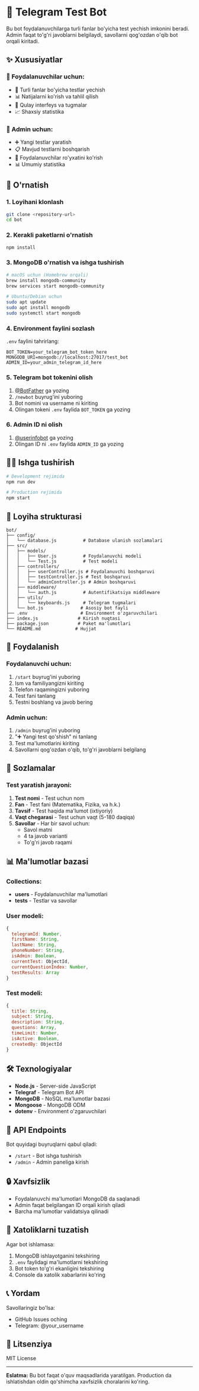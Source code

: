 # 🤖 Telegram Test Bot

Bu bot foydalanuvchilarga turli fanlar bo'yicha test yechish imkonini beradi. Admin faqat to'g'ri javoblarni belgilaydi, savollarni qog'ozdan o'qib bot orqali kiritadi.

## ✨ Xususiyatlar

### 👤 Foydalanuvchilar uchun:
- 📝 Turli fanlar bo'yicha testlar yechish
- 📊 Natijalarni ko'rish va tahlil qilish
- 📱 Qulay interfeys va tugmalar
- 📈 Shaxsiy statistika

### 🔧 Admin uchun:
- ➕ Yangi testlar yaratish
- 📋 Mavjud testlarni boshqarish
- 👥 Foydalanuvchilar ro'yxatini ko'rish
- 📊 Umumiy statistika

## 🚀 O'rnatish

### 1. Loyihani klonlash
```bash
git clone <repository-url>
cd bot
```

### 2. Kerakli paketlarni o'rnatish
```bash
npm install
```

### 3. MongoDB o'rnatish va ishga tushirish
```bash
# macOS uchun (Homebrew orqali)
brew install mongodb-community
brew services start mongodb-community

# Ubuntu/Debian uchun
sudo apt update
sudo apt install mongodb
sudo systemctl start mongodb
```

### 4. Environment faylini sozlash
`.env` faylini tahrirlang:
```env
BOT_TOKEN=your_telegram_bot_token_here
MONGODB_URI=mongodb://localhost:27017/test_bot
ADMIN_ID=your_admin_telegram_id_here
```

### 5. Telegram bot tokenini olish
1. [@BotFather](https://t.me/botfather) ga yozing
2. `/newbot` buyrug'ini yuboring
3. Bot nomini va username ni kiriting
4. Olingan tokeni `.env` faylida `BOT_TOKEN` ga yozing

### 6. Admin ID ni olish
1. [@userinfobot](https://t.me/userinfobot) ga yozing
2. Olingan ID ni `.env` faylida `ADMIN_ID` ga yozing

## 🏃‍♂️ Ishga tushirish

```bash
# Development rejimida
npm run dev

# Production rejimida
npm start
```

## 📁 Loyiha strukturasi

```
bot/
├── config/
│   └── database.js          # Database ulanish sozlamalari
├── src/
│   ├── models/
│   │   ├── User.js          # Foydalanuvchi modeli
│   │   └── Test.js          # Test modeli
│   ├── controllers/
│   │   ├── userController.js # Foydalanuvchi boshqaruvi
│   │   ├── testController.js # Test boshqaruvi
│   │   └── adminController.js # Admin boshqaruvi
│   ├── middleware/
│   │   └── auth.js          # Autentifikatsiya middleware
│   ├── utils/
│   │   └── keyboards.js     # Telegram tugmalari
│   └── bot.js              # Asosiy bot fayli
├── .env                    # Environment o'zgaruvchilari
├── index.js               # Kirish nuqtasi
├── package.json           # Paket ma'lumotlari
└── README.md             # Hujjat
```

## 🎯 Foydalanish

### Foydalanuvchi uchun:
1. `/start` buyrug'ini yuboring
2. Ism va familiyangizni kiriting
3. Telefon raqamingizni yuboring
4. Test fani tanlang
5. Testni boshlang va javob bering

### Admin uchun:
1. `/admin` buyrug'ini yuboring
2. "➕ Yangi test qo'shish" ni tanlang
3. Test ma'lumotlarini kiriting
4. Savollarni qog'ozdan o'qib, to'g'ri javoblarni belgilang

## 🔧 Sozlamalar

### Test yaratish jarayoni:
1. **Test nomi** - Test uchun nom
2. **Fan** - Test fani (Matematika, Fizika, va h.k.)
3. **Tavsif** - Test haqida ma'lumot (ixtiyoriy)
4. **Vaqt chegarasi** - Test uchun vaqt (5-180 daqiqa)
5. **Savollar** - Har bir savol uchun:
   - Savol matni
   - 4 ta javob varianti
   - To'g'ri javob raqami

## 📊 Ma'lumotlar bazasi

### Collections:
- **users** - Foydalanuvchilar ma'lumotlari
- **tests** - Testlar va savollar

### User modeli:
```javascript
{
  telegramId: Number,
  firstName: String,
  lastName: String,
  phoneNumber: String,
  isAdmin: Boolean,
  currentTest: ObjectId,
  currentQuestionIndex: Number,
  testResults: Array
}
```

### Test modeli:
```javascript
{
  title: String,
  subject: String,
  description: String,
  questions: Array,
  timeLimit: Number,
  isActive: Boolean,
  createdBy: ObjectId
}
```

## 🛠 Texnologiyalar

- **Node.js** - Server-side JavaScript
- **Telegraf** - Telegram Bot API
- **MongoDB** - NoSQL ma'lumotlar bazasi
- **Mongoose** - MongoDB ODM
- **dotenv** - Environment o'zgaruvchilari

## 📝 API Endpoints

Bot quyidagi buyruqlarni qabul qiladi:

- `/start` - Bot ishga tushirish
- `/admin` - Admin paneliga kirish

## 🔒 Xavfsizlik

- Foydalanuvchi ma'lumotlari MongoDB da saqlanadi
- Admin faqat belgilangan ID orqali kirish qiladi
- Barcha ma'lumotlar validatsiya qilinadi

## 🐛 Xatoliklarni tuzatish

Agar bot ishlamasa:

1. MongoDB ishlayotganini tekshiring
2. `.env` faylidagi ma'lumotlarni tekshiring
3. Bot token to'g'ri ekanligini tekshiring
4. Console da xatolik xabarlarini ko'ring

## 📞 Yordam

Savollaringiz bo'lsa:
- GitHub Issues oching
- Telegram: @your_username

## 📄 Litsenziya

MIT License

---

**Eslatma:** Bu bot faqat o'quv maqsadlarida yaratilgan. Production da ishlatishdan oldin qo'shimcha xavfsizlik choralarini ko'ring.
